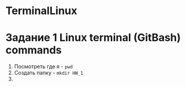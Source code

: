 # TerminalLinux #
Задание 1 Linux terminal (GitBash) commands
==================================================================================================
1. Посмотреть где я - `pwd`
2. Создать папку - `mkdir HW_1`
3. 
